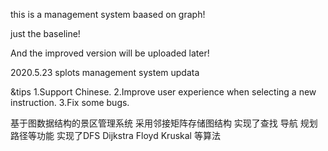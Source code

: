 this is a management system baased on graph!

just the baseline!

And the improved version will be uploaded later!

2020.5.23
splots management system updata

&tips
1.Support Chinese.
2.Improve user experience when selecting a new instruction.
3.Fix some bugs.

基于图数据结构的景区管理系统
采用邻接矩阵存储图结构
实现了查找 导航 规划路径等功能
实现了DFS Dijkstra Floyd Kruskal 等算法
